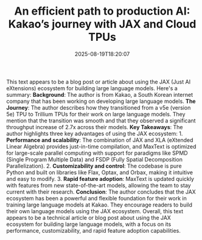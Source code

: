 ﻿---
title: "An efficient path to production AI: Kakao’s journey with JAX and Cloud TPUs"
date: "2025-08-19T18:20:07"
category: "Markets"
summary: ""
slug: "an efficient path to production ai kakaos journey with jax a"
source_urls:
  - "https://cloud.google.com/blog/products/infrastructure-modernization/kakaos-journey-with-jax-and-cloud-tpus/"
seo:
  title: "An efficient path to production AI: Kakao’s journey with JAX and Cloud TPUs | Hash n Hedge"
  description: ""
  keywords: ["news", "markets", "brief"]
---
This text appears to be a blog post or article about using the JAX (Just AI eXtensions) ecosystem for building large language models. Here's a summary:  **Background**: The author is from Kakao, a South Korean internet company that has been working on developing large language models.  **The Journey**: The author describes how they transitioned from a v5e (version 5e) TPU to Trillium TPUs for their work on large language models. They mention that the transition was smooth and that they observed a significant throughput increase of 2.7x across their models.  **Key Takeaways**: The author highlights three key advantages of using the JAX ecosystem:  1. **Performance and scalability**: The combination of JAX and XLA (eXtended Linear Algebra) provides just-in-time compilation, and MaxText is optimized for large-scale parallel computing with support for paradigms like SPMD (Single Program Multiple Data) and FSDP (Fully Spatial Decomposition Parallelization). 2. **Customizability and control**: The codebase is pure Python and built on libraries like Flax, Optax, and Orbax, making it intuitive and easy to modify. 3. **Rapid feature adoption**: MaxText is updated quickly with features from new state-of-the-art models, allowing the team to stay current with their research.  **Conclusion**: The author concludes that the JAX ecosystem has been a powerful and flexible foundation for their work in training large language models at Kakao. They encourage readers to build their own language models using the JAX ecosystem.  Overall, this text appears to be a technical article or blog post about using the JAX ecosystem for building large language models, with a focus on its performance, customizability, and rapid feature adoption capabilities. 
